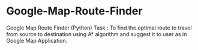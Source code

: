# Google-Map-Route-Finder
Google Map Route Finder (Python)
Task : To find the optimal route to travel from source to destination using A* algorithm and suggest it to user as in Google Map Application.
